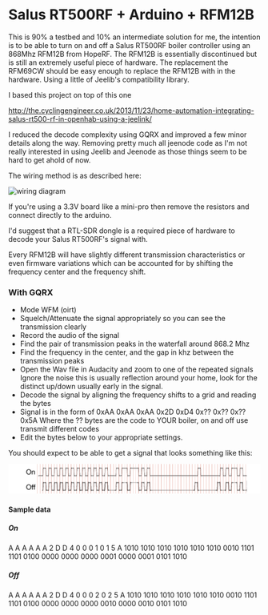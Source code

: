 # Salus RT500RF + Arduino + RFM12B

This is 90% a testbed and 10% an intermediate solution for me, the intention is to be able to turn on and off a
Salus RT500RF boiler controller using an 868Mhz RFM12B from HopeRF. The RFM12B is essentially discontinued but
is still an extremely useful piece of hardware. The replacement the RFM69CW should be easy enough to replace the RFM12B
with in the hardware. Using a little of Jeelib's compatibility library.

I based this project on top of this one

http://the.cyclingengineer.co.uk/2013/11/23/home-automation-integrating-salus-rt500-rf-in-openhab-using-a-jeelink/

I reduced the decode complexity using GQRX and improved a few minor details along the way. Removing pretty much all
jeenode code as I'm not really interested in using Jeelib and Jeenode as those things seem to be hard to get ahold of
now.

The wiring method is as described here:

![wiring diagram](https://lowpowerlab.com/wp-content/uploads/2012/12/rfm12B-arduino-moteino-atmega328_5V_connections.png)

If you're using a 3.3V board like a mini-pro then remove the resistors and connect directly to the arduino.

I'd suggest that a RTL-SDR dongle is a required piece of hardware to decode your Salus RT500RF's signal with.

Every RFM12B will have slightly different transmission characteristics or even firmware
variations which can be accounted for by shifting the frequency center and the frequency shift.

### With GQRX
- Mode WFM (oirt)
- Squelch/Attenuate the signal appropriately so you can see the transmission clearly
- Record the audio of the signal
- Find the pair of transmission peaks in the waterfall around 868.2 Mhz
- Find the frequency in the center, and the gap in khz between the transmission peaks
- Open the Wav file in Audacity and zoom to one of the repeated signals
   Ignore the noise this is usually reflection around your home, look for the distinct up/down
   usually early in the signal.
- Decode the signal by aligning the frequency shifts to a grid and reading the bytes
- Signal is in the form of
       0xAA 0xAA 0xAA 0x2D 0xD4 0x?? 0x?? 0x?? 0x5A
   Where the ?? bytes are the code to YOUR boiler, on and off use transmit different codes
- Edit the bytes below to your appropriate settings.

You should expect to be able to get a signal that looks something like this:

![signal pattern](https://github.com/klattimer/salus-rt500rf/raw/master/sample/salus-on-off.png)

#### Sample data

##### On
A    A    A    A    A    A    2    D    D    4    0    0    0    1    0    1    5    A
1010 1010 1010 1010 1010 1010 0010 1101 1101 0100 0000 0000 0000 0001 0000 0001 0101 1010

##### Off
A    A    A    A    A    A    2    D    D    4    0    0    0    2    0    2    5    A
1010 1010 1010 1010 1010 1010 0010 1101 1101 0100 0000 0000 0000 0010 0000 0010 0101 1010

